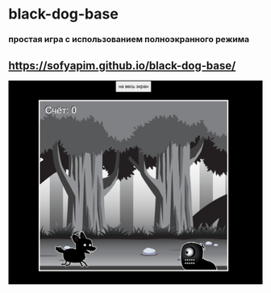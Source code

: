 # black-dog-base
### простая игра с использованием полноэкранного режима
## https://sofyapim.github.io/black-dog-base/
 ![black dog runs](https://github.com/SofyaPim/black-dog-base/raw/main/2025-05-30_14-48-13.png)

